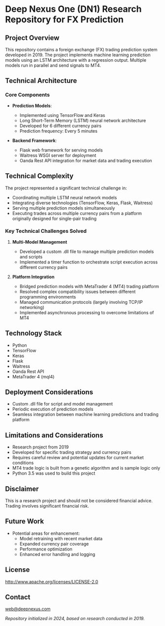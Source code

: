 # Deep Nexus One (DN1) Research Repository for FX Prediction

## Project Overview

This repository contains a foreign exchange (FX) trading prediction system developed in 2019. The project implements machine learning prediction models using an LSTM architecture with a regression output. Multiple models run in parallel and send signals to MT4.

## Technical Architecture

### Core Components
- **Prediction Models**: 
  - Implemented using TensorFlow and Keras
  - Long Short-Term Memory (LSTM) neural network architecture
  - Developed for 6 different currency pairs
  - Prediction frequency: Every 5 minutes

- **Backend Framework**:
  - Flask web framework for serving models
  - Waitress WSGI server for deployment
  - Oanda Rest API integration for market data and trading execution
  
## Technical Complexity
The project represented a significant technical challenge in:
- Coordinating multiple LSTM neural network models
- Integrating diverse technologies (TensorFlow, Keras, Flask, Waitress)
- Serving multiple prediction models simultaneously
- Executing trades across multiple currency pairs from a platform originally designed for single-pair trading

### Key Technical Challenges Solved

1. **Multi-Model Management**
   - Developed a custom .dll file to manage multiple prediction models and scripts
   - Implemented a timer function to orchestrate script execution across different currency pairs

2. **Platform Integration**
   - Bridged prediction models with MetaTrader 4 (MT4) trading platform
   - Resolved complex compatibility issues between different programming environments
   - Managed communication protocols (largely involving TCP/IP networking)
   - Implemented asynchronous processing to overcome limitations of MT4

## Technology Stack
- Python
- TensorFlow
- Keras
- Flask
- Waitress
- Oanda Rest API
- MetaTrader 4 (mql4)

## Deployment Considerations
- Custom .dll file for script and model management
- Periodic execution of prediction models
- Seamless integration between machine learning predictions and trading platform

## Limitations and Considerations
- Research project from 2019
- Developed for specific trading strategy and currency pairs
- Requires careful review and potential updates for current market conditions
- MT4 trade logic is built from a genetic algorithm and is sample logic only
- Python 3.5 was used to build this project

## Disclaimer
This is a research project and should not be considered financial advice. Trading involves significant financial risk.

## Future Work
- Potential areas for enhancement:
  - Model retraining with recent market data
  - Expanded currency pair coverage
  - Performance optimization
  - Enhanced error handling and logging

## License
http://www.apache.org/licenses/LICENSE-2.0

## Contact
web@deepnexus.com

_Repository initialized in 2024, based on research conducted in 2019._
